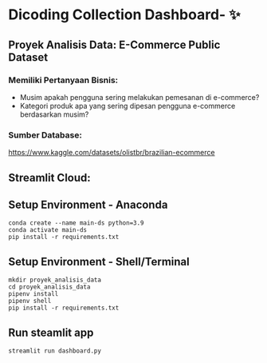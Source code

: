 # Dicoding Collection Dashboard- ✨

## Proyek Analisis Data: E-Commerce Public Dataset

### Memiliki Pertanyaan Bisnis:

- Musim apakah pengguna sering melakukan pemesanan di e-commerce?
- Kategori produk apa yang sering dipesan pengguna e-commerce berdasarkan musim?

### Sumber Database:

https://www.kaggle.com/datasets/olistbr/brazilian-ecommerce

## Streamlit Cloud:

## Setup Environment - Anaconda

```
conda create --name main-ds python=3.9
conda activate main-ds
pip install -r requirements.txt
```

## Setup Environment - Shell/Terminal

```
mkdir proyek_analisis_data
cd proyek_analisis_data
pipenv install
pipenv shell
pip install -r requirements.txt
```

## Run steamlit app

```
streamlit run dashboard.py
```
